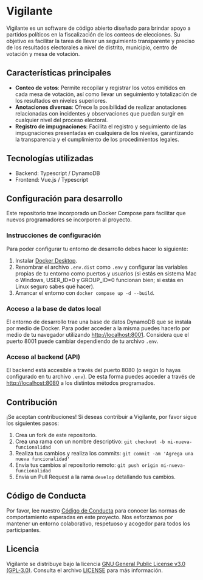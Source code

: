 # Vigilante

Vigilante es un software de código abierto diseñado para brindar apoyo a partidos políticos en la fiscalización de los conteos de elecciones. Su objetivo es facilitar la tarea de llevar un seguimiento transparente y preciso de los resultados electorales a nivel de distrito, municipio, centro de votación y mesa de votación.

## Características principales

- **Conteo de votos**: Permite recopilar y registrar los votos emitidos en cada mesa de votación, así como llevar un seguimiento y totalización de los resultados en niveles superiores.
- **Anotaciones diversas**: Ofrece la posibilidad de realizar anotaciones relacionadas con incidentes y observaciones que puedan surgir en cualquier nivel del proceso electoral.
- **Registro de impugnaciones**: Facilita el registro y seguimiento de las impugnaciones presentadas en cualquiera de los niveles, garantizando la transparencia y el cumplimiento de los procedimientos legales.

## Tecnologías utilizadas

- Backend: Typescript / DynamoDB
- Frontend: Vue.js / Typescript

## Configuración para desarrollo

Este repositorio trae incorporado un Docker Compose para facilitar que nuevos programadores se incorporen al proyecto.

### Instrucciones de configuración

Para poder configurar tu entorno de desarrollo debes hacer lo siguiente:

1. Instalar [Docker Desktop](https://docs.docker.com/engine/install/).
2. Renombrar el archivo `.env.dist` como `.env` y configurar las variables propias de tu entorno como puertos y usuarios (si estás en sistema Mac o Windows, USER_ID=0 y GROUP_ID=0 funcionan bien; si estás en Linux seguro sabes qué hacer).
3. Arrancar el entorno con `docker compose up -d --build`.

### Acceso a la base de datos local

El entorno de desarrollo trae una base de datos DynamoDB que se instala por medio de Docker. Para poder acceder a la misma puedes hacerlo por medio de tu navegador utilizando [http://localhost:8001](http://localhost:8001). Considera que el puerto 8001 puede cambiar dependiendo de tu archivo `.env`.

### Acceso al backend (API)

El backend está accesible a través del puerto 8080 (o según lo hayas configurado en tu archivo `.env`). De esta forma puedes acceder a través de [http://localhost:8080](http://localhost:8080) a los distintos métodos programados.

## Contribución

¡Se aceptan contribuciones! Si deseas contribuir a Vigilante, por favor sigue los siguientes pasos:

1. Crea un fork de este repositorio.
2. Crea una rama con un nombre descriptivo: `git checkout -b mi-nueva-funcionalidad`
3. Realiza tus cambios y realiza los commits: `git commit -am 'Agrega una nueva funcionalidad'`
4. Envía tus cambios al repositorio remoto: `git push origin mi-nueva-funcionalidad`
5. Envía un Pull Request a la rama `develop` detallando tus cambios.

## Código de Conducta

Por favor, lee nuestro [Código de Conducta](CODE_OF_CONDUCT.md) para conocer las normas de comportamiento esperadas en este proyecto. Nos esforzamos por mantener un entorno colaborativo, respetuoso y acogedor para todos los participantes.

## Licencia

Vigilante se distribuye bajo la licencia [GNU General Public License v3.0 (GPL-3.0)](https://opensource.org/licenses/GPL-3.0). Consulta el archivo [LICENSE](https://github.com/jatitoam/vigilante/blob/main/LICENSE) para más información.

